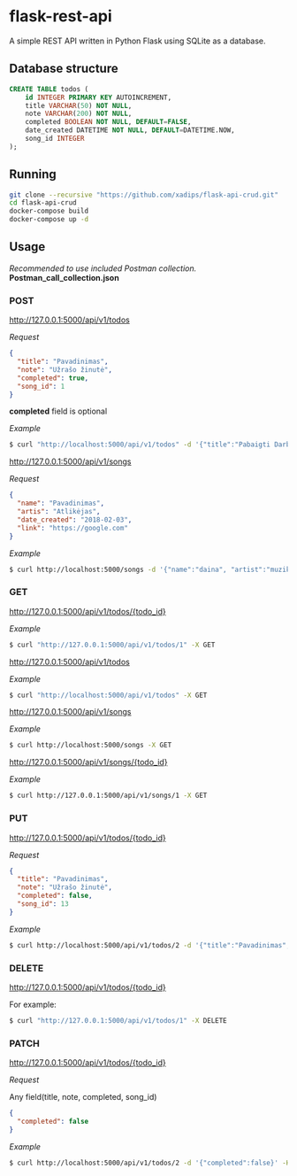 # flask-rest-api

A simple REST API written in Python Flask using SQLite as a database.

## Database structure

```sql
CREATE TABLE todos (
    id INTEGER PRIMARY KEY AUTOINCREMENT,
    title VARCHAR(50) NOT NULL,
    note VARCHAR(200) NOT NULL,
    completed BOOLEAN NOT NULL, DEFAULT=FALSE,
    date_created DATETIME NOT NULL, DEFAULT=DATETIME.NOW,
    song_id INTEGER
);
```

## Running

```bash
git clone --recursive "https://github.com/xadips/flask-api-crud.git"
cd flask-api-crud
docker-compose build
docker-compose up -d
```

## Usage

_Recommended to use included Postman collection._
**Postman_call_collection.json**

### POST

http://127.0.0.1:5000/api/v1/todos

_Request_

```json
{
  "title": "Pavadinimas",
  "note": "Užrašo žinutė",
  "completed": true,
  "song_id": 1
}
```

**completed** field is optional

_Example_

```bash
$ curl "http://localhost:5000/api/v1/todos" -d '{"title":"Pabaigti Darba", "note":"Suprogramuoti Web Servisu pirma užduotį", "completed":true}' -H "Content-Type: application/json" -X POST
```

http://127.0.0.1:5000/api/v1/songs

_Request_

```json
{
  "name": "Pavadinimas",
  "artis": "Atlikėjas",
  "date_created": "2018-02-03",
  "link": "https://google.com"
}
```

_Example_

```bash
$ curl http://localhost:5000/songs -d '{"name":"daina", "artist":"muzikantas", "date_created":"2018-02-03", "link":"https://www.google.com"}' -H "Content-Type: application/json" -X POST
```

### GET

http://127.0.0.1:5000/api/v1/todos/{todo_id}

_Example_

```bash
$ curl "http://127.0.0.1:5000/api/v1/todos/1" -X GET
```

http://127.0.0.1:5000/api/v1/todos

_Example_

```bash
$ curl "http://localhost:5000/api/v1/todos" -X GET
```

http://127.0.0.1:5000/api/v1/songs

_Example_

```bash
$ curl http://localhost:5000/songs -X GET
```

http://127.0.0.1:5000/api/v1/songs/{todo_id}

_Example_

```bash
$ curl http://127.0.0.1:5000/api/v1/songs/1 -X GET
```

### PUT

http://127.0.0.1:5000/api/v1/todos/{todo_id}

_Request_

```json
{
  "title": "Pavadinimas",
  "note": "Užrašo žinutė",
  "completed": false,
  "song_id": 13
}
```

_Example_

```bash
$ curl http://localhost:5000/api/v1/todos/2 -d '{"title":"Pavadinimas", "note":"Užrašo žinutė", "completed":false, "song_id": 13}' -H "Content-Type: application/json" -X PUT
```

### DELETE

http://127.0.0.1:5000/api/v1/todos/{todo_id}

For example:

```bash
$ curl "http://127.0.0.1:5000/api/v1/todos/1" -X DELETE
```

### PATCH

http://127.0.0.1:5000/api/v1/todos/{todo_id}

_Request_

Any field(title, note, completed, song_id)

```json
{
  "completed": false
}
```

_Example_

```bash
$ curl http://localhost:5000/api/v1/todos/2 -d '{"completed":false}' -H "Content-Type: application/json" -X PATCH
```
